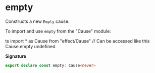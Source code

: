 # empty

Constructs a new `Empty` cause.

To import and use `empty` from the "Cause" module:

ts
import \* as Cause from "effect/Cause"
// Can be accessed like this
Cause.empty
undefined

**Signature**

```ts
export declare const empty: Cause<never>
```
